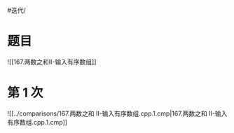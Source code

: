#迭代/

# 题目

![[167.两数之和II-输入有序数组]]

# 第 1 次

![[../comparisons/167.两数之和 II-输入有序数组.cpp.1.cmp|167.两数之和 II-输入有序数组.cpp.1.cmp]]